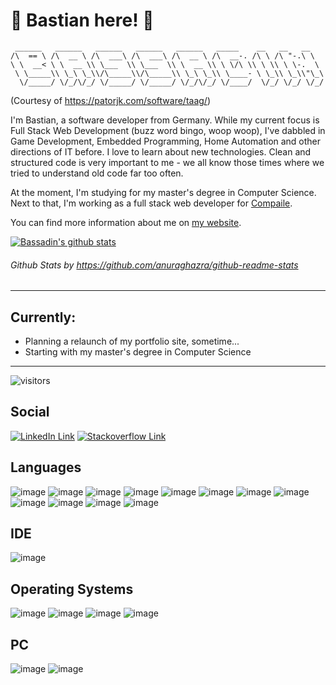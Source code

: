 # 🌠 Bastian here! 🌠

~~~
 ______   ______   ______   ______   ______   _____    __   __   __    
/\  == \ /\  __ \ /\  ___\ /\  ___\ /\  __ \ /\  __-. /\ \ /\ "-.\ \   
\ \  __< \ \  __ \\ \___  \\ \___  \\ \  __ \\ \ \/\ \\ \ \\ \ \-.  \  
 \ \_____\\ \_\ \_\\/\_____\\/\_____\\ \_\ \_\\ \____- \ \_\\ \_\\"\_\ 
  \/_____/ \/_/\/_/ \/_____/ \/_____/ \/_/\/_/ \/____/  \/_/ \/_/ \/_/ 
~~~
(Courtesy of https://patorjk.com/software/taag/)    

I'm Bastian, a software developer from Germany. While my current focus is Full Stack Web Development (buzz word bingo, woop woop), I've dabbled in Game Development, Embedded Programming, Home Automation and other directions of IT before. I love to learn about new technologies. Clean and structured code is very important to me - we all know those times where we tried to understand old code far too often.

At the moment, I'm studying for my master's degree in Computer Science. Next to that, I'm working as a full stack web developer for [Compaile](https://compaile.com/).

You can find more information about me on [my website](https://bassadin.de/).

[![Bassadin's github stats](https://github-readme-stats.vercel.app/api?username=Bassadin&show_icons=true&theme=dracula)](https://github.com/anuraghazra/github-readme-stats)
###### _Github Stats by https://github.com/anuraghazra/github-readme-stats_

---

## Currently:
- Planning a relaunch of my portfolio site, sometime...
- Starting with my master's degree in Computer Science

---

![visitors](https://visitor-badge.glitch.me/badge?page_id=bassadin_github&left_color=green&right_color=red)

## Social

[![LinkedIn Link](https://img.shields.io/badge/LinkedIn-0077B5?style=for-the-badge&logo=linkedin&logoColor=white)](https://www.linkedin.com/in/basvonbassadin/)
[![Stackoverflow Link](https://img.shields.io/badge/Stack_Overflow-FE7A16?style=for-the-badge&logo=stack-overflow&logoColor=white)](https://stackoverflow.com/users/3526350/vads)

## Languages

![image](https://img.shields.io/badge/Python-FFD43B?style=for-the-badge&logo=python&logoColor=darkgreen)
![image](https://img.shields.io/badge/HTML5-E34F26?style=for-the-badge&logo=html5&logoColor=white)
![image](https://img.shields.io/badge/CSS3-1572B6?style=for-the-badge&logo=css3&logoColor=white)
![image](https://img.shields.io/badge/JavaScript-323330?style=for-the-badge&logo=javascript&logoColor=F7DF1E)
![image](https://img.shields.io/badge/TypeScript-007ACC?style=for-the-badge&logo=typescript&logoColor=white)
![image](https://img.shields.io/badge/C-00599C?style=for-the-badge&logo=c&logoColor=white)
![image](https://img.shields.io/badge/C%2B%2B-00599C?style=for-the-badge&logo=c%2B%2B&logoColor=white)
![image](https://img.shields.io/badge/C%23-239120?style=for-the-badge&logo=c-sharp&logoColor=white)
![image](https://img.shields.io/badge/Java-ED8B00?style=for-the-badge&logo=java&logoColor=white)
![image](https://img.shields.io/badge/PHP-777BB4?style=for-the-badge&logo=php&logoColor=white)
![image](https://img.shields.io/badge/Lua-2C2D72?style=for-the-badge&logo=lua&logoColor=white)
![image](https://img.shields.io/badge/json-5E5C5C?style=for-the-badge&logo=json&logoColor=white)

## IDE

![image](https://img.shields.io/badge/Visual_Studio_Code-0078D4?style=for-the-badge&logo=visual%20studio%20code&logoColor=white)

## Operating Systems

![image](https://img.shields.io/badge/Android-3DDC84?style=for-the-badge&logo=android&logoColor=white)
![image](https://img.shields.io/badge/Windows-0078D6?style=for-the-badge&logo=windows&logoColor=white)
![image](https://img.shields.io/badge/Ubuntu-E95420?style=for-the-badge&logo=ubuntu&logoColor=white)
![image](https://img.shields.io/badge/Linux-FCC624?style=for-the-badge&logo=linux&logoColor=black)

## PC
![image](https://img.shields.io/badge/NVIDIA-GTX2080-76B900?style=for-the-badge&logo=nvidia&logoColor=white)
![image](https://img.shields.io/badge/AMD-Ryzen_7_3700X-ED1C24?style=for-the-badge&logo=amd&logoColor=white)
